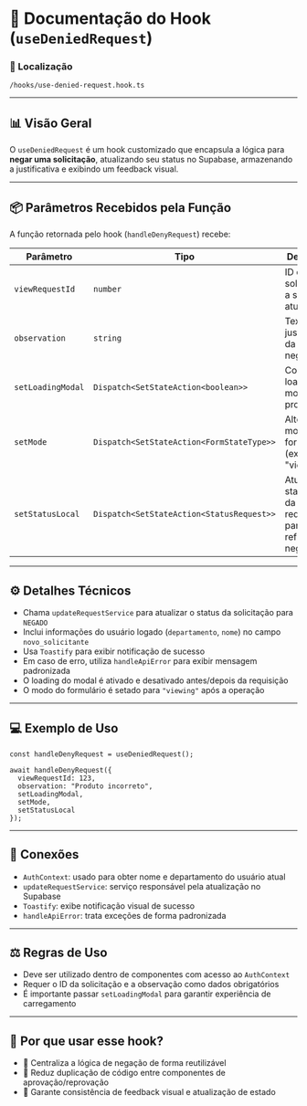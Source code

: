 # 📁 Documentação do Hook (`useDeniedRequest`)

### 📁 Localização

`/hooks/use-denied-request.hook.ts`

---

## 📊 Visão Geral

O `useDeniedRequest` é um hook customizado que encapsula a lógica para **negar uma solicitação**, atualizando seu status no Supabase, armazenando a justificativa e exibindo um feedback visual.

---

## 📦 Parâmetros Recebidos pela Função

A função retornada pelo hook (`handleDenyRequest`) recebe:

| Parâmetro         | Tipo                                             | Descrição                                                                 |
|-------------------|--------------------------------------------------|---------------------------------------------------------------------------|
| `viewRequestId`   | `number`                                         | ID da solicitação a ser atualizada.                                      |
| `observation`     | `string`                                         | Texto de justificativa da negação.                                       |
| `setLoadingModal` | `Dispatch<SetStateAction<boolean>>`             | Controla loading do modal de processo.                                   |
| `setMode`         | `Dispatch<SetStateAction<FormStateType>>`       | Altera o modo do formulário (ex: para "viewing").                        |
| `setStatusLocal`  | `Dispatch<SetStateAction<StatusRequest>>`       | Atualiza o status local da requisição para refletir a negação.           |

---

## ⚙️ Detalhes Técnicos

- Chama `updateRequestService` para atualizar o status da solicitação para `NEGADO`
- Inclui informações do usuário logado (`departamento`, `nome`) no campo `novo_solicitante`
- Usa `Toastify` para exibir notificação de sucesso
- Em caso de erro, utiliza `handleApiError` para exibir mensagem padronizada
- O loading do modal é ativado e desativado antes/depois da requisição
- O modo do formulário é setado para `"viewing"` após a operação

---

## 💻 Exemplo de Uso

```tsx
const handleDenyRequest = useDeniedRequest();

await handleDenyRequest({
  viewRequestId: 123,
  observation: "Produto incorreto",
  setLoadingModal,
  setMode,
  setStatusLocal
});
```

---

## 🔗 Conexões

- `AuthContext`: usado para obter nome e departamento do usuário atual
- `updateRequestService`: serviço responsável pela atualização no Supabase
- `Toastify`: exibe notificação visual de sucesso
- `handleApiError`: trata exceções de forma padronizada

---

## ⚖️ Regras de Uso

- Deve ser utilizado dentro de componentes com acesso ao `AuthContext`
- Requer o ID da solicitação e a observação como dados obrigatórios
- É importante passar `setLoadingModal` para garantir experiência de carregamento

---

## 🧠 Por que usar esse hook?

- 🔁 Centraliza a lógica de negação de forma reutilizável
- 🧼 Reduz duplicação de código entre componentes de aprovação/reprovação
- 🚦 Garante consistência de feedback visual e atualização de estado
